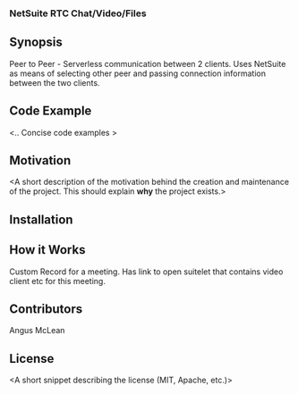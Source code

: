 ### NetSuite RTC Chat/Video/Files

## Synopsis

Peer to Peer - Serverless communication between 2 clients. Uses NetSuite as means of selecting other peer and passing connection information between the two clients.

## Code Example

<.. Concise code examples >

## Motivation

<A short description of the motivation behind the creation and maintenance of the project. This should explain **why** the project exists.>

## Installation

<Provide code examples and explanations of how to get the project.>

## How it Works

Custom Record for a meeting. Has link to open suitelet that contains video client etc for this meeting. 

## Contributors

Angus McLean

## License

<A short snippet describing the license (MIT, Apache, etc.)>